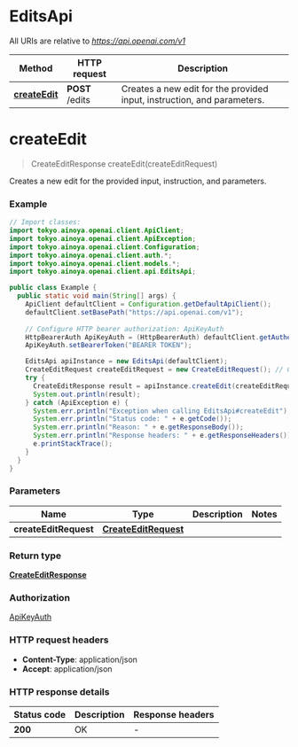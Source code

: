# EditsApi

All URIs are relative to *https://api.openai.com/v1*

| Method | HTTP request | Description |
|------------- | ------------- | -------------|
| [**createEdit**](EditsApi.md#createEdit) | **POST** /edits | Creates a new edit for the provided input, instruction, and parameters. |


<a id="createEdit"></a>
# **createEdit**
> CreateEditResponse createEdit(createEditRequest)

Creates a new edit for the provided input, instruction, and parameters.

### Example
```java
// Import classes:
import tokyo.ainoya.openai.client.ApiClient;
import tokyo.ainoya.openai.client.ApiException;
import tokyo.ainoya.openai.client.Configuration;
import tokyo.ainoya.openai.client.auth.*;
import tokyo.ainoya.openai.client.models.*;
import tokyo.ainoya.openai.client.api.EditsApi;

public class Example {
  public static void main(String[] args) {
    ApiClient defaultClient = Configuration.getDefaultApiClient();
    defaultClient.setBasePath("https://api.openai.com/v1");
    
    // Configure HTTP bearer authorization: ApiKeyAuth
    HttpBearerAuth ApiKeyAuth = (HttpBearerAuth) defaultClient.getAuthentication("ApiKeyAuth");
    ApiKeyAuth.setBearerToken("BEARER TOKEN");

    EditsApi apiInstance = new EditsApi(defaultClient);
    CreateEditRequest createEditRequest = new CreateEditRequest(); // CreateEditRequest | 
    try {
      CreateEditResponse result = apiInstance.createEdit(createEditRequest);
      System.out.println(result);
    } catch (ApiException e) {
      System.err.println("Exception when calling EditsApi#createEdit");
      System.err.println("Status code: " + e.getCode());
      System.err.println("Reason: " + e.getResponseBody());
      System.err.println("Response headers: " + e.getResponseHeaders());
      e.printStackTrace();
    }
  }
}
```

### Parameters

| Name | Type | Description  | Notes |
|------------- | ------------- | ------------- | -------------|
| **createEditRequest** | [**CreateEditRequest**](CreateEditRequest.md)|  | |

### Return type

[**CreateEditResponse**](CreateEditResponse.md)

### Authorization

[ApiKeyAuth](../README.md#ApiKeyAuth)

### HTTP request headers

 - **Content-Type**: application/json
 - **Accept**: application/json

### HTTP response details
| Status code | Description | Response headers |
|-------------|-------------|------------------|
| **200** | OK |  -  |

